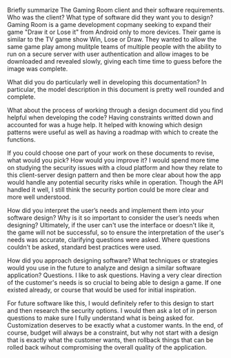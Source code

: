 Briefly summarize The Gaming Room client and their software requirements. Who was the client? What type of software did they want you to design?
Gaming Room is a game development copmany seeking to expand their game "Draw it or Lose it" from Android only to more devices. Their game is similar to the TV game show Win, Lose or Draw. They wanted to allow the same game play among mulitple teams of multiple people with the ability to run on a secure server with user authentication and allow images to be downloaded and revealed slowly, giving each time time to guess before the image was complete.
    
What did you do particularly well in developing this documentation?
In particular, the model description in this document is pretty well rounded and complete.

What about the process of working through a design document did you find helpful when developing the code?
Having constraints writted down and accounted for was a huge help. It helped with knowing which design patterns were useful as well as having a roadmap with which to create the functions.

If you could choose one part of your work on these documents to revise, what would you pick? How would you improve it?
I would spend more time on studying the security issues with a cloud platform and how they relate to this client-server design pattern and then be more clear about how the app would handle any potential security risks while in operation. Though the API handled it well, I still think the security portion could be more clear and more well understood.

How did you interpret the user’s needs and implement them into your software design? Why is it so important to consider the user’s needs when designing?
Ultimately, if the user can't use the interface or doesn't like it, the game will not be successful, so to ensure the interpretation of the user's needs was accurate, clarifying questions were asked. Where questions couldn't be asked, standard best practices were used.

How did you approach designing software? What techniques or strategies would you use in the future to analyze and design a similar software application?
Questions. I like to ask questions. Having a very clear direction of the customer's needs is so crucial to being able to design a game. If one existed already, or course that would be used for initial inspiration.

For future software like this, I would definitely refer to this design to start and then research the security options. I would then ask a lot of in person questions to make sure I fully understand what is being asked for. Customization deserves to be exactly what a customer wants. In the end, of course, budget will always be a constraint, but why not start with a design that is exactly what the customer wants, then rollback things that can be rolled back wihout compromising the overall quality of the application.

